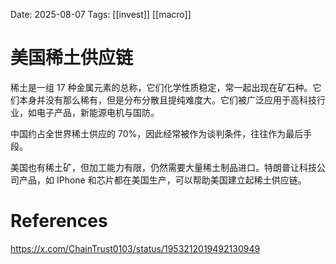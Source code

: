 Date: 2025-08-07
Tags: [[invest]] [[macro]]

# 美国稀土供应链

稀土是一组 17 种金属元素的总称，它们化学性质稳定，常一起出现在矿石种。它们本身并没有那么稀有，但是分布分散且提纯难度大。它们被广泛应用于高科技行业，如电子产品，新能源电机与国防。

中国约占全世界稀土供应的 70%，因此经常被作为谈判条件，往往作为最后手段。

美国也有稀土矿，但加工能力有限，仍然需要大量稀土制品进口。特朗普让科技公司产品，如 IPhone 和芯片都在美国生产，可以帮助美国建立起稀土供应链。

# References
https://x.com/ChainTrust0103/status/1953212019492130949